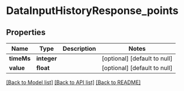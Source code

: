 # DataInputHistoryResponse_points

## Properties
Name | Type | Description | Notes
------------ | ------------- | ------------- | -------------
**timeMs** | **integer** |  | [optional] [default to null]
**value** | **float** |  | [optional] [default to null]

[[Back to Model list]](../README.md#documentation-for-models) [[Back to API list]](../README.md#documentation-for-api-endpoints) [[Back to README]](../README.md)


